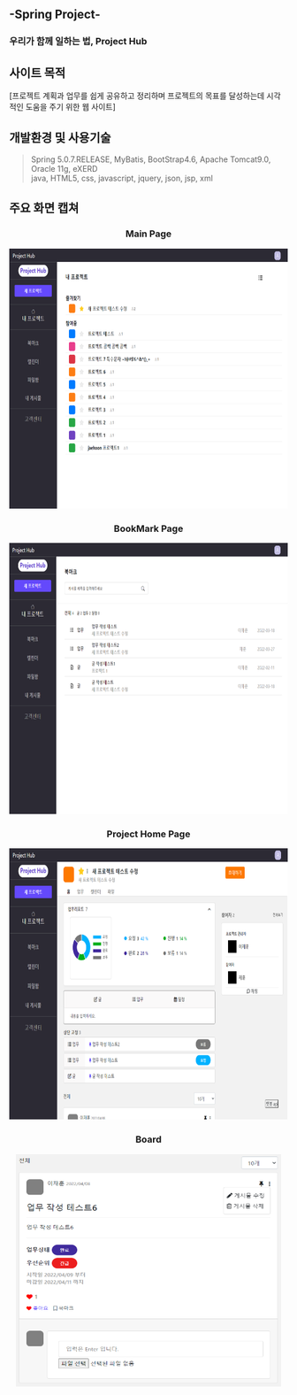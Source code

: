 -Spring Project-
----------------
### 우리가 함께 일하는 법, Project Hub

## 사이트 목적<br/>
[프로젝트 계획과 업무를 쉽게 공유하고 정리하며  프로젝트의 목표를 달성하는데 시각적인 도움을 주기 위한 웹 사이트]

## 개발환경 및 사용기술<br/>
> Spring 5.0.7.RELEASE, MyBatis, BootStrap4.6, Apache Tomcat9.0, Oracle 11g, eXERD<br/>
> java, HTML5, css, javascript, jquery, json, jsp, xml

## 주요 화면 캡쳐<br/>

<h3 align="center">Main Page</h3>
<p align="center"> 
<img src="./Project_Hub/screenshot/PH_screenshot1.PNG" width="820" height="470" />
</p>
<h3 align="center">BookMark Page</h3>
<p align="center"> 
<img src="./Project_Hub/screenshot/PH_screenshot4.PNG" width="820" height="490" />
</p>
<h3 align="center">Project Home Page</h3>
<p align="center"> 
<img src="./Project_Hub/screenshot/PH_screenshot2.PNG" width="820" height="490" />
</p>
<h3 align="center">Board</h3>
<p align="center"> 
<img src="./Project_Hub/screenshot/PH_screenshot3.PNG" width="480" height="420" />
</p>